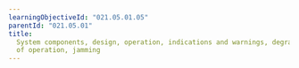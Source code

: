 ```yaml
---
learningObjectiveId: "021.05.01.05"
parentId: "021.05.01"
title:
  System components, design, operation, indications and warnings, degraded modes
  of operation, jamming
---
```

